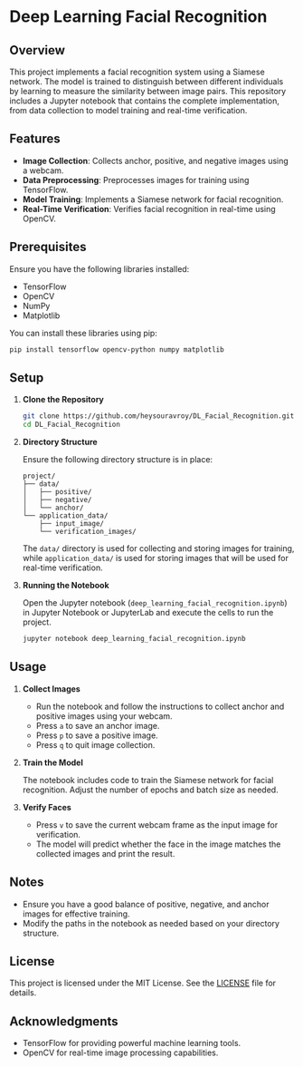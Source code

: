 # Deep Learning Facial Recognition

## Overview

This project implements a facial recognition system using a Siamese network. The model is trained to distinguish between different individuals by learning to measure the similarity between image pairs. This repository includes a Jupyter notebook that contains the complete implementation, from data collection to model training and real-time verification.

## Features

- **Image Collection**: Collects anchor, positive, and negative images using a webcam.
- **Data Preprocessing**: Preprocesses images for training using TensorFlow.
- **Model Training**: Implements a Siamese network for facial recognition.
- **Real-Time Verification**: Verifies facial recognition in real-time using OpenCV.

## Prerequisites

Ensure you have the following libraries installed:

- TensorFlow
- OpenCV
- NumPy
- Matplotlib

You can install these libraries using pip:

```bash
pip install tensorflow opencv-python numpy matplotlib
```

## Setup

1. **Clone the Repository**

   ```bash
   git clone https://github.com/heysouravroy/DL_Facial_Recognition.git
   cd DL_Facial_Recognition
   ```

2. **Directory Structure**

   Ensure the following directory structure is in place:

   ```
   project/
   ├── data/
   │   ├── positive/
   │   ├── negative/
   │   └── anchor/
   └── application_data/
       ├── input_image/
       └── verification_images/
   ```

   The `data/` directory is used for collecting and storing images for training, while `application_data/` is used for storing images that will be used for real-time verification.

3. **Running the Notebook**

   Open the Jupyter notebook (`deep_learning_facial_recognition.ipynb`) in Jupyter Notebook or JupyterLab and execute the cells to run the project. 

   ```bash
   jupyter notebook deep_learning_facial_recognition.ipynb
   ```

## Usage

1. **Collect Images**

   - Run the notebook and follow the instructions to collect anchor and positive images using your webcam.
   - Press `a` to save an anchor image.
   - Press `p` to save a positive image.
   - Press `q` to quit image collection.

2. **Train the Model**

   The notebook includes code to train the Siamese network for facial recognition. Adjust the number of epochs and batch size as needed.

3. **Verify Faces**

   - Press `v` to save the current webcam frame as the input image for verification.
   - The model will predict whether the face in the image matches the collected images and print the result.

## Notes

- Ensure you have a good balance of positive, negative, and anchor images for effective training.
- Modify the paths in the notebook as needed based on your directory structure.

## License

This project is licensed under the MIT License. See the [LICENSE](LICENSE) file for details.

## Acknowledgments

- TensorFlow for providing powerful machine learning tools.
- OpenCV for real-time image processing capabilities.
